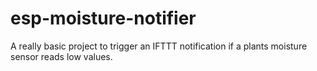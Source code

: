# esp-moisture-notifier
A really basic project to trigger an IFTTT notification if a plants moisture sensor reads low values.
